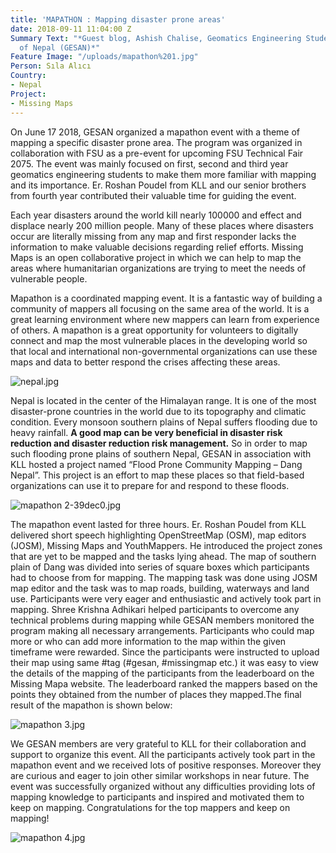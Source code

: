 ```yaml
---
title: 'MAPATHON : Mapping disaster prone areas'
date: 2018-09-11 11:04:00 Z
Summary Text: "*Guest blog, Ashish Chalise, Geomatics Engineering Students' Association
  of Nepal (GESAN)*"
Feature Image: "/uploads/mapathon%201.jpg"
Person: Sıla Alıcı
Country:
- Nepal
Project:
- Missing Maps
---
```




On June 17 2018, GESAN organized a mapathon event with a theme of mapping a specific disaster prone area. The program was organized in collaboration with FSU as a pre-event for upcoming FSU Technical Fair 2075. The event was mainly focused on first, second and third year geomatics engineering students to make them more familiar with mapping and its importance. Er. Roshan Poudel from KLL and our senior brothers from fourth year contributed their valuable time for guiding the event.

Each year disasters around the world kill nearly 100000 and effect and displace nearly 200 million people. Many of these places where disasters occur are literally missing from any map and first responder lacks the information to make valuable decisions regarding relief efforts. Missing Maps is an open collaborative project in which we can help to map the areas where humanitarian organizations are trying to meet the needs of vulnerable people.

Mapathon is a coordinated mapping event. It is a fantastic way of building a community of mappers all focusing on the same area of the world. It is a great learning environment where new mappers can learn from experience of others. A mapathon is a great opportunity for volunteers to digitally connect and map the most vulnerable places in the developing world so that local and international non-governmental organizations can use these maps and data to better respond the crises affecting these areas.

![nepal.jpg](/uploads/nepal.jpg)

Nepal is located in the center of the Himalayan range. It is one of the most disaster-prone countries in the world due to its topography and climatic condition. Every monsoon southern plains of Nepal suffers flooding due to heavy rainfall. **A good map can be very beneficial in disaster risk reduction and disaster reduction risk management.** So in order to map such flooding prone plains of southern Nepal, GESAN in association with KLL hosted a project named “Flood Prone Community Mapping – Dang Nepal”. This project is an effort to map these places so that field-based organizations can use it to prepare for and respond to these floods.

![mapathon 2-39dec0.jpg](/uploads/mapathon%202-39dec0.jpg)

The mapathon event lasted for three hours. Er. Roshan Poudel from KLL delivered short speech highlighting OpenStreetMap (OSM), map editors (JOSM), Missing Maps and YouthMappers. He introduced the project zones that are yet to be mapped and the tasks lying ahead. The map of southern plain of Dang was divided into series of square boxes which participants had to choose from for mapping. The mapping task was done using JOSM map editor and the task was to map roads, building, waterways and land use. Participants were very eager and enthusiastic and actively took part in mapping. Shree Krishna Adhikari helped participants to overcome any technical problems during mapping while GESAN members monitored the program making all necessary arrangements. Participants who could map more or who can add more information to the map within the given timeframe were rewarded. Since the participants were instructed to upload their map using same #tag (#gesan, #missingmap etc.)  it was easy to view the details of the mapping of the participants from the leaderboard on the Missing Mapa website. The leaderboard ranked the mappers based on the points they obtained from the number of places they mapped.The final result of the mapathon is shown below:

![mapathon 3.jpg](/uploads/mapathon%203.jpg)

We GESAN members are very grateful to KLL for their collaboration and support to organize this event. All the participants actively took part in the mapathon event and we received lots of positive responses. Moreover they are curious and eager to join other similar workshops in near future. The event was successfully organized without any difficulties providing lots of mapping knowledge to participants and inspired and motivated them to keep on mapping. Congratulations for the top mappers and keep on mapping! 

![mapathon 4.jpg](/uploads/mapathon%204.jpg)



